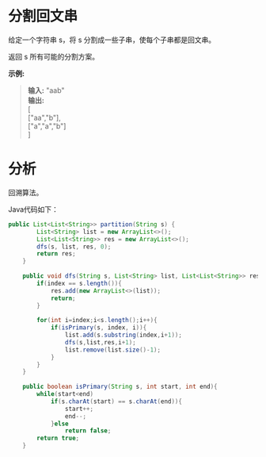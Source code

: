 # 分割回文串
给定一个字符串 s，将 s 分割成一些子串，使每个子串都是回文串。

返回 s 所有可能的分割方案。

**示例:**

> **输入:** "aab"<br>
**输出:**<br>
[<br>
  ["aa","b"],<br>
  ["a","a","b"]<br>
]

# 分析

回溯算法。

Java代码如下：
```java
public List<List<String>> partition(String s) {
        List<String> list = new ArrayList<>();
        List<List<String>> res = new ArrayList<>();
        dfs(s, list, res, 0);
        return res;
    }
    
    public void dfs(String s, List<String> list, List<List<String>> res, int index){
        if(index == s.length()){
            res.add(new ArrayList<>(list));
            return;
        }
        
        for(int i=index;i<s.length();i++){
            if(isPrimary(s, index, i)){
                list.add(s.substring(index,i+1));
                dfs(s,list,res,i+1);
                list.remove(list.size()-1);
            }
        }
    }
    
    public boolean isPrimary(String s, int start, int end){
        while(start<end)
            if(s.charAt(start) == s.charAt(end)){
                start++;
                end--;
            }else
                return false;
        return true;
    }
```
